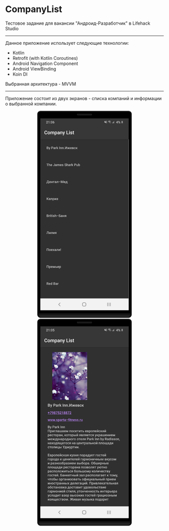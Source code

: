 # CompanyList
Тестовое задание для вакансии "Андроид-Разработчик" в Lifehack Studio
___
Данное приложение использует следующие технологии:
* Kotlin
* Retrofit (with Kotlin Coroutines)
* Android Navigation Component 
* Android ViewBinding 
* Koin DI

Выбранная архитектура - MVVM
___


Приложение состоит из двух экранов - списка компаний и информации о выбранной компании.

<p align = "center">
<span>
<img src="https://github.com/Aredruss/CompanyList/blob/master/assets/device-2021-02-02-210617.png" width="300"/>
<img src="https://github.com/Aredruss/CompanyList/blob/master/assets/device-2021-02-02-210601.png" width="300"/> 
</span> 
</p>


